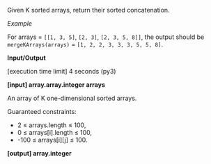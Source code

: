 Given K sorted arrays, return their sorted concatenation.

_Example_

For arrays = `[[1, 3, 5]`, `[2, 3]`, `[2, 3, 5, 8]]`, the output should be
`mergeKArrays(arrays)` = `[1, 2, 2, 3, 3, 3, 5, 5, 8]`.

**Input/Output**

[execution time limit] 4 seconds (py3)

**[input] array.array.integer arrays**

An array of K one-dimensional sorted arrays.

Guaranteed constraints:
* 2 ≤ arrays.length ≤ 100,
* 0 ≤ arrays[i].length ≤ 100,
* -100 ≤ arrays[i][j] ≤ 100.

**[output] array.integer**
